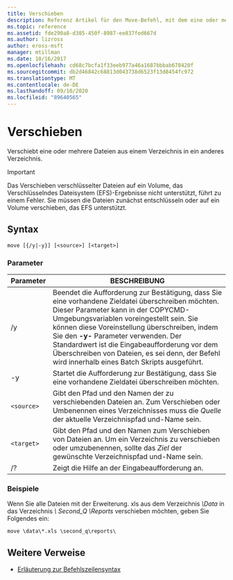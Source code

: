 ```yaml
---
title: Verschieben
description: Referenz Artikel für den Move-Befehl, mit dem eine oder mehrere Dateien aus einem Verzeichnis in ein anderes Verzeichnis verschoben werden.
ms.topic: reference
ms.assetid: fde290a8-d385-450f-8987-ee837fed667d
ms.author: lizross
author: eross-msft
manager: mtillman
ms.date: 10/16/2017
ms.openlocfilehash: cd68c7bcfa1f33eeb977a46a1687bbbab678420f
ms.sourcegitcommit: db2d46842c68813d043738d6523f13d8454fc972
ms.translationtype: MT
ms.contentlocale: de-DE
ms.lasthandoff: 09/10/2020
ms.locfileid: "89640565"
---
```

# <a name="move"></a>Verschieben

Verschiebt eine oder mehrere Dateien aus einem Verzeichnis in ein anderes Verzeichnis.

> [!IMPORTANT]
> Das Verschieben verschlüsselter Dateien auf ein Volume, das Verschlüsselndes Dateisystem (EFS)-Ergebnisse nicht unterstützt, führt zu einem Fehler. Sie müssen die Dateien zunächst entschlüsseln oder auf ein Volume verschieben, das EFS unterstützt.

## <a name="syntax"></a>Syntax

```
move [{/y|-y}] [<source>] [<target>]
```

### <a name="parameters"></a>Parameter

| Parameter | BESCHREIBUNG |
| --------- | ----------- |
| /y | Beendet die Aufforderung zur Bestätigung, dass Sie eine vorhandene Zieldatei überschreiben möchten. Dieser Parameter kann in der COPYCMD-Umgebungsvariablen voreingestellt sein. Sie können diese Voreinstellung überschreiben, indem Sie den **-y-** Parameter verwenden. Der Standardwert ist die Eingabeaufforderung vor dem Überschreiben von Dateien, es sei denn, der Befehl wird innerhalb eines Batch Skripts ausgeführt. |
| -y | Startet die Aufforderung zur Bestätigung, dass Sie eine vorhandene Zieldatei überschreiben möchten. |
| `<source>` | Gibt den Pfad und den Namen der zu verschiebenden Dateien an. Zum Verschieben oder Umbenennen eines Verzeichnisses muss die *Quelle* der aktuelle Verzeichnispfad und-Name sein. |
| `<target>` | Gibt den Pfad und den Namen zum Verschieben von Dateien an. Um ein Verzeichnis zu verschieben oder umzubenennen, sollte das *Ziel* der gewünschte Verzeichnispfad und-Name sein. |
| /? | Zeigt die Hilfe an der Eingabeaufforderung an. |

### <a name="examples"></a>Beispiele

Wenn Sie alle Dateien mit der Erweiterung. xls aus dem Verzeichnis *\Data* in das Verzeichnis *\ Second_Q \Reports* verschieben möchten, geben Sie Folgendes ein:

```
move \data\*.xls \second_q\reports\
```

## <a name="additional-references"></a>Weitere Verweise

- [Erläuterung zur Befehlszeilensyntax](command-line-syntax-key.md)

